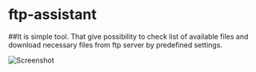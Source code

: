 # ftp-assistant
##It is simple tool. That give possibility to check list of available files and download necessary files from ftp server by predefined settings. 

![Screenshot](https://raw.githubusercontent.com/ytarzimanov/ftp-assistant/master/ftp-assistant.gif)
